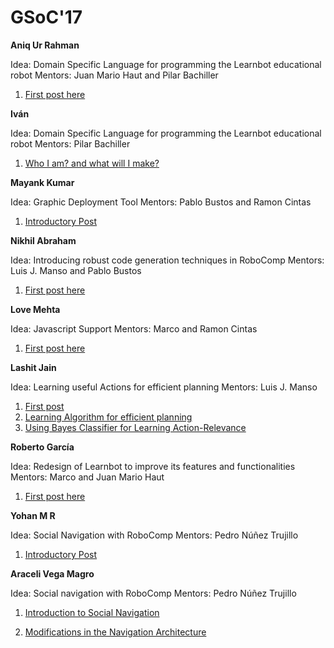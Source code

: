 # GSoC'17

**Aniq Ur Rahman**

Idea: Domain Specific Language for programming the Learnbot educational robot
Mentors: Juan Mario Haut and Pilar Bachiller

1.  [First post here](/web/gsoc/2017/aniq/post1)

**Iván**

Idea: Domain Specific Language for programming the Learnbot educational robot
Mentors: Pilar Bachiller

1.  [Who I am? and what will I make?](/web/gsoc/2017/ivan/post1)

**Mayank Kumar**

Idea: Graphic Deployment Tool
Mentors: Pablo Bustos and Ramon Cintas

1.  [Introductory Post](/web/gsoc/2017/mayank/post1)

**Nikhil Abraham**

Idea: Introducing robust code generation techniques in RoboComp
Mentors: Luis J. Manso and Pablo Bustos

1.  [First post here](/web/gsoc/2017/nikhil/post1)

**Love Mehta**

Idea: Javascript Support
Mentors: Marco and Ramon Cintas

1.  [First post here](/web/gsoc/2017/love/post1)

**Lashit Jain**

Idea: Learning useful Actions for efficient planning
Mentors: Luis J. Manso

1.  [First post](/web/gsoc/2017/lashit/post1)
2.  [Learning Algorithm for efficient planning](/web/gsoc/2017/lashit/post2)
3.  [Using Bayes Classifier for Learning Action-Relevance](/web/gsoc/2017/lashit/post3)

**Roberto García**

Idea: Redesign of Learnbot to improve its features and functionalities
Mentors: Marco and Juan Mario Haut

1.  [First post here](/web/gsoc/2017/brickbit/post1)

**Yohan M R**

Idea: Social Navigation with RoboComp
Mentors: Pedro Núñez Trujillo

1.  [Introductory Post](/web/gsoc/2017/yohan/post1)

**Araceli Vega Magro**

Idea: Social navigation with RoboComp
Mentors: Pedro Núñez Trujillo

1.  [Introduction to Social Navigation](/web/gsoc/2017/araceli/post1)

2.  [Modifications in the Navigation Architecture](/web/gsoc/2017/araceli/post2)
